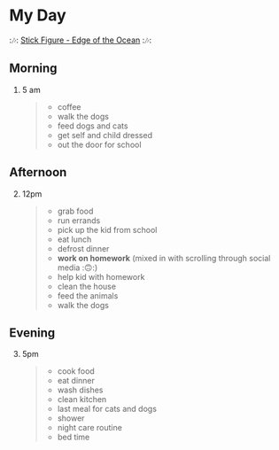 # My Day

:🎶: [Stick Figure - Edge of the Ocean](https://www.youtube.com/watch?v=KUsf6PgD1_4) :🎶:

## Morning
  1. 5 am
        > - coffee
        > - walk the dogs
        > - feed dogs and cats
        > - get self and child dressed
        > - out the door for school

## Afternoon
  2. 12pm
        > - grab food
        > -  run errands
        > - pick up the kid from school
        > -  eat lunch
        > - defrost dinner
        > - **work on homework** (mixed in with scrolling through social media :🙃:) 
        > - help kid with homework
        > - clean the house
        > - feed the animals
        > - walk the dogs

## Evening
  3. 5pm
        > - cook food
        > - eat dinner
        > - wash dishes
        > - clean kitchen
        > - last meal for cats and dogs
        > - shower
        > - night care routine
        > - bed time
